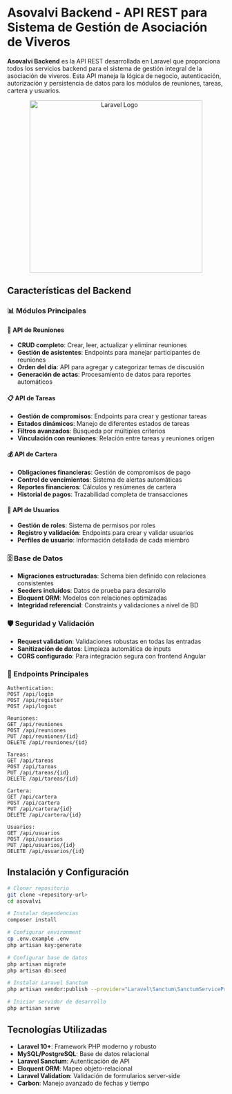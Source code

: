 # Asovalvi Backend - API REST para Sistema de Gestión de Asociación de Viveros

**Asovalvi Backend** es la API REST desarrollada en Laravel que proporciona todos los servicios backend para el sistema de gestión integral de la asociación de viveros. Esta API maneja la lógica de negocio, autenticación, autorización y persistencia de datos para los módulos de reuniones, tareas, cartera y usuarios.

<p align="center"><a href="https://laravel.com" target="_blank"><img src="https://raw.githubusercontent.com/laravel/art/master/logo-lockup/5%20SVG/2%20CMYK/1%20Full%20Color/laravel-logolockup-cmyk-red.svg" width="400" alt="Laravel Logo"></a></p>

## Características del Backend

### 📊 Módulos Principales

#### 🏢 API de Reuniones
- **CRUD completo**: Crear, leer, actualizar y eliminar reuniones
- **Gestión de asistentes**: Endpoints para manejar participantes de reuniones
- **Orden del día**: API para agregar y categorizar temas de discusión
- **Generación de actas**: Procesamiento de datos para reportes automáticos

#### 📋 API de Tareas
- **Gestión de compromisos**: Endpoints para crear y gestionar tareas
- **Estados dinámicos**: Manejo de diferentes estados de tareas
- **Filtros avanzados**: Búsqueda por múltiples criterios
- **Vinculación con reuniones**: Relación entre tareas y reuniones origen

#### 💰 API de Cartera
- **Obligaciones financieras**: Gestión de compromisos de pago
- **Control de vencimientos**: Sistema de alertas automáticas
- **Reportes financieros**: Cálculos y resúmenes de cartera
- **Historial de pagos**: Trazabilidad completa de transacciones

#### 👥 API de Usuarios
- **Gestión de roles**: Sistema de permisos por roles
- **Registro y validación**: Endpoints para crear y validar usuarios
- **Perfiles de usuario**: Información detallada de cada miembro

### 🗄️ Base de Datos
- **Migraciones estructuradas**: Schema bien definido con relaciones consistentes
- **Seeders incluidos**: Datos de prueba para desarrollo
- **Eloquent ORM**: Modelos con relaciones optimizadas
- **Integridad referencial**: Constraints y validaciones a nivel de BD

### 🛡️ Seguridad y Validación
- **Request validation**: Validaciones robustas en todas las entradas
- **Sanitización de datos**: Limpieza automática de inputs
- **CORS configurado**: Para integración segura con frontend Angular

### 📡 Endpoints Principales

```
Authentication:
POST /api/login
POST /api/register
POST /api/logout

Reuniones:
GET /api/reuniones
POST /api/reuniones
PUT /api/reuniones/{id}
DELETE /api/reuniones/{id}

Tareas:
GET /api/tareas
POST /api/tareas
PUT /api/tareas/{id}
DELETE /api/tareas/{id}

Cartera:
GET /api/cartera
POST /api/cartera
PUT /api/cartera/{id}
DELETE /api/cartera/{id}

Usuarios:
GET /api/usuarios
POST /api/usuarios
PUT /api/usuarios/{id}
DELETE /api/usuarios/{id}
```

## Instalación y Configuración

```bash
# Clonar repositorio
git clone <repository-url>
cd asovalvi

# Instalar dependencias
composer install

# Configurar environment
cp .env.example .env
php artisan key:generate

# Configurar base de datos
php artisan migrate
php artisan db:seed

# Instalar Laravel Sanctum
php artisan vendor:publish --provider="Laravel\Sanctum\SanctumServiceProvider"

# Iniciar servidor de desarrollo
php artisan serve
```

## Tecnologías Utilizadas

- **Laravel 10+**: Framework PHP moderno y robusto
- **MySQL/PostgreSQL**: Base de datos relacional
- **Laravel Sanctum**: Autenticación de API
- **Eloquent ORM**: Mapeo objeto-relacional
- **Laravel Validation**: Validación de formularios server-side
- **Carbon**: Manejo avanzado de fechas y tiempo